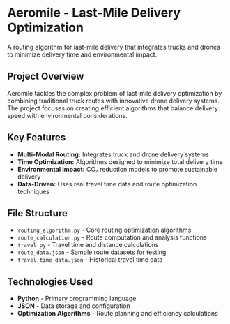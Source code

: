 # Aeromile - Last-Mile Delivery Optimization

A routing algorithm for last-mile delivery that integrates trucks and drones to minimize delivery time and environmental impact.

## Project Overview

Aeromile tackles the complex problem of last-mile delivery optimization by combining traditional truck routes with innovative drone delivery systems. The project focuses on creating efficient algorithms that balance delivery speed with environmental considerations.

## Key Features

- **Multi-Modal Routing:** Integrates truck and drone delivery systems
- **Time Optimization:** Algorithms designed to minimize total delivery time
- **Environmental Impact:** CO₂ reduction models to promote sustainable delivery
- **Data-Driven:** Uses real travel time data and route optimization techniques

## File Structure

- `routing_algorithm.py` - Core routing optimization algorithms
- `route_calculation.py` - Route computation and analysis functions  
- `travel.py` - Travel time and distance calculations
- `route_data.json` - Sample route datasets for testing
- `travel_time_data.json` - Historical travel time data

## Technologies Used

- **Python** - Primary programming language
- **JSON** - Data storage and configuration
- **Optimization Algorithms** - Route planning and efficiency calculations
